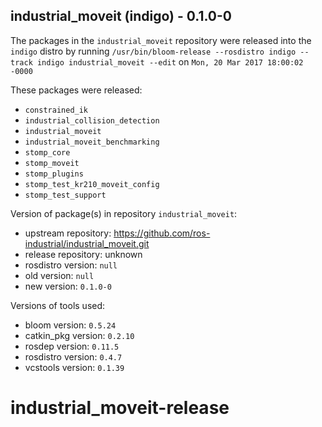 ## industrial_moveit (indigo) - 0.1.0-0

The packages in the `industrial_moveit` repository were released into the `indigo` distro by running `/usr/bin/bloom-release --rosdistro indigo --track indigo industrial_moveit --edit` on `Mon, 20 Mar 2017 18:00:02 -0000`

These packages were released:
- `constrained_ik`
- `industrial_collision_detection`
- `industrial_moveit`
- `industrial_moveit_benchmarking`
- `stomp_core`
- `stomp_moveit`
- `stomp_plugins`
- `stomp_test_kr210_moveit_config`
- `stomp_test_support`

Version of package(s) in repository `industrial_moveit`:

- upstream repository: https://github.com/ros-industrial/industrial_moveit.git
- release repository: unknown
- rosdistro version: `null`
- old version: `null`
- new version: `0.1.0-0`

Versions of tools used:

- bloom version: `0.5.24`
- catkin_pkg version: `0.2.10`
- rosdep version: `0.11.5`
- rosdistro version: `0.4.7`
- vcstools version: `0.1.39`


# industrial_moveit-release